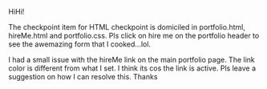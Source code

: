 HiHi!

The checkpoint item for HTML checkpoint is domiciled in portfolio.html, hireMe.html and portfolio.css. Pls click on hire me on the portfolio header to see the awemazing form that I cooked...lol.

I had a small issue with the hireMe link on the main portfolio page. The link color is different from what I set. I think its cos the link is active. Pls leave a suggestion on how I can resolve this. Thanks
